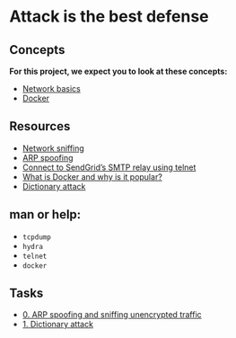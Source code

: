 # Attack is the best defense

## Concepts
**For this project, we expect you to look at these concepts:**
- [Network basics](https://intranet.alxswe.com/concepts/33)
- [Docker](https://intranet.alxswe.com/concepts/65)

## Resources
- [Network sniffing](https://www.lifewire.com/definition-of-sniffer-817996)
- [ARP spoofing](https://www.veracode.com/security/arp-spoofing)
- [Connect to SendGrid’s SMTP relay using telnet](https://docs.sendgrid.com/ui/account-and-settings/troubleshooting-delays-and-latency)
- [What is Docker and why is it popular?](https://www.zdnet.com/article/what-is-docker-and-why-is-it-so-darn-popular/)
- [Dictionary attack](https://en.wikipedia.org/wiki/Dictionary_attack)

## man or help:
- `tcpdump`
- `hydra`
- `telnet`
- `docker`

## Tasks
- [0. ARP spoofing and sniffing unencrypted traffic](https://intranet.alxswe.com/projects/264)
- [1. Dictionary attack](https://intranet.alxswe.com/projects/264)
